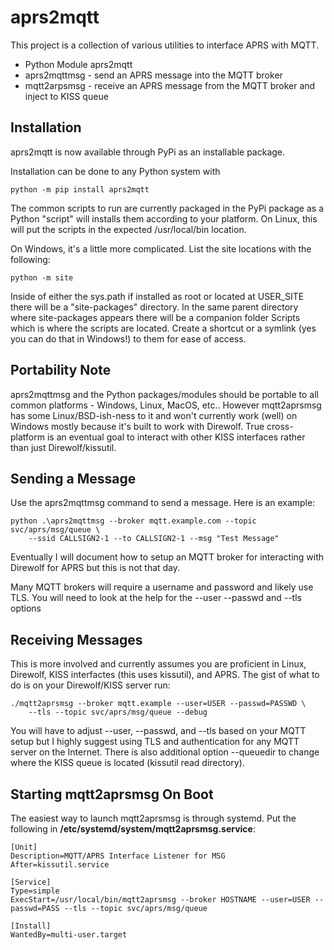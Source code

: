 # aprs2mqtt

This project is a collection of various utilities to interface
APRS with MQTT.

- Python Module aprs2mqtt
- aprs2mqttmsg - send an APRS message into the MQTT broker
- mqtt2arpsmsg - receive an APRS message from the MQTT broker and inject to KISS queue

## Installation

aprs2mqtt is now available through PyPi as an installable package.

Installation can be done to any Python system with

    python -m pip install aprs2mqtt

The common scripts to run are currently packaged in the PyPi package as a Python "script"
will installs them according to your platform. On Linux, this will put the scripts
in the expected /usr/local/bin location. 

On Windows, it's a little more complicated. List the site locations with the following:

    python -m site

Inside of either the sys.path if installed as root or located at USER_SITE there will 
be a "site-packages" directory. In the same parent directory where site-packages appears
there will be a companion folder Scripts which is where the scripts are located. Create
a shortcut or a symlink (yes you can do that in Windows!) to them for ease of access.

## Portability Note
aprs2mqttmsg and the Python packages/modules should be portable to all common 
platforms - Windows, Linux, MacOS, etc.. However mqtt2aprsmsg has some 
Linux/BSD-ish-ness to it and won't currently work (well) on Windows mostly because
it's built to work with Direwolf. True cross-platform is an eventual goal to interact 
with other KISS interfaces rather than just Direwolf/kissutil.

## Sending a Message

Use the aprs2mqttmsg command to send a message. Here is an example:

    python .\aprs2mqttmsg --broker mqtt.example.com --topic svc/aprs/msg/queue \
        --ssid CALLSIGN2-1 --to CALLSIGN2-1 --msg "Test Message"

Eventually I will document how to setup an MQTT broker for interacting with Direwolf for APRS
but this is not that day.

Many MQTT brokers will require a username and password and likely use TLS. You will need
to look at the help for the --user --passwd and --tls options

## Receiving Messages

This is more involved and currently assumes you are proficient in Linux, Direwolf, KISS
interfactes (this uses kissutil), and APRS. The gist of what to do is on your Direwolf/KISS
server run:

    ./mqtt2aprsmsg --broker mqtt.example --user=USER --passwd=PASSWD \
        --tls --topic svc/aprs/msg/queue --debug

You will have to adjust --user, --passwd, and --tls based on your MQTT setup but I highly
suggest using TLS and authentication for any MQTT server on the Internet. There is also
additional option --queuedir to change where the KISS queue is located (kissutil read directory).

## Starting mqtt2aprsmsg On Boot

The easiest way to launch mqtt2aprsmsg is through systemd. Put the following in
**/etc/systemd/system/mqtt2aprsmsg.service**:

    [Unit]
    Description=MQTT/APRS Interface Listener for MSG
    After=kissutil.service

    [Service]
    Type=simple
    ExecStart=/usr/local/bin/mqtt2aprsmsg --broker HOSTNAME --user=USER --passwd=PASS --tls --topic svc/aprs/msg/queue

    [Install]
    WantedBy=multi-user.target
